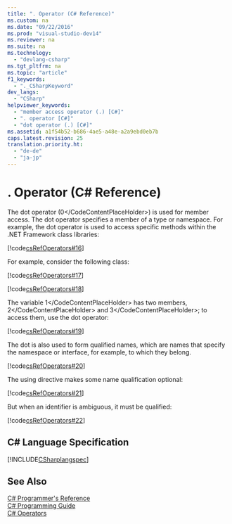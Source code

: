 ```yaml
---
title: ". Operator (C# Reference)"
ms.custom: na
ms.date: "09/22/2016"
ms.prod: "visual-studio-dev14"
ms.reviewer: na
ms.suite: na
ms.technology: 
  - "devlang-csharp"
ms.tgt_pltfrm: na
ms.topic: "article"
f1_keywords: 
  - "._CSharpKeyword"
dev_langs: 
  - "CSharp"
helpviewer_keywords: 
  - "member access operator (.) [C#]"
  - ". operator [C#]"
  - "dot operator (.) [C#]"
ms.assetid: a1f54b52-b686-4ae5-a48e-a2a9ebd0eb7b
caps.latest.revision: 25
translation.priority.ht: 
  - "de-de"
  - "ja-jp"
---
```

# . Operator (C# Reference)
The dot operator (<CodeContentPlaceHolder>0\</CodeContentPlaceHolder>) is used for member access. The dot operator specifies a member of a type or namespace. For example, the dot operator is used to access specific methods within the .NET Framework class libraries:  
  
 [!code[csRefOperators#16](../vs140/codesnippet/CSharp/.-operator--csharp-reference-_1.cs)]  
  
 For example, consider the following class:  
  
 [!code[csRefOperators#17](../vs140/codesnippet/CSharp/.-operator--csharp-reference-_2.cs)]  
  
 [!code[csRefOperators#18](../vs140/codesnippet/CSharp/.-operator--csharp-reference-_3.cs)]  
  
 The variable <CodeContentPlaceHolder>1\</CodeContentPlaceHolder> has two members, <CodeContentPlaceHolder>2\</CodeContentPlaceHolder> and <CodeContentPlaceHolder>3\</CodeContentPlaceHolder>; to access them, use the dot operator:  
  
 [!code[csRefOperators#19](../vs140/codesnippet/CSharp/.-operator--csharp-reference-_4.cs)]  
  
 The dot is also used to form qualified names, which are names that specify the namespace or interface, for example, to which they belong.  
  
 [!code[csRefOperators#20](../vs140/codesnippet/CSharp/.-operator--csharp-reference-_5.cs)]  
  
 The using directive makes some name qualification optional:  
  
 [!code[csRefOperators#21](../vs140/codesnippet/CSharp/.-operator--csharp-reference-_6.cs)]  
  
 But when an identifier is ambiguous, it must be qualified:  
  
 [!code[csRefOperators#22](../vs140/codesnippet/CSharp/.-operator--csharp-reference-_7.cs)]  
  
## C# Language Specification  
 [!INCLUDE[CSharplangspec](../vs140/includes/csharplangspec_md.md)]  
  
## See Also  
 [C# Programmer's Reference](../vs140/csharp-reference.md)   
 [C# Programming Guide](../vs140/csharp-programming-guide.md)   
 [C# Operators](../vs140/csharp-operators.md)